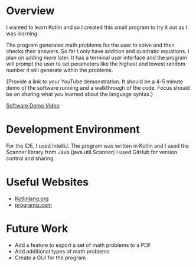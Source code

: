 # Overview

I wanted to learn Kotlin and so I created this small program to try it out as I was learning.

The program generates math problems for the user to solve and then checks their answers. So far I only have addition and quadratic equations. I plan on adding more later.
It has a terminal user interface and the program will prompt the user to set perameters like the highest and lowest random number it will generate within the problems.

{Provide a link to your YouTube demonstration.  It should be a 4-5 minute demo of the software running and a walkthrough of the code.  Focus should be on sharing what you learned about the language syntax.}

[Software Demo Video](https://youtu.be/UBc40a3He0U)

# Development Environment

For the IDE, I used IntelliJ.
The program was written in Kotlin and I used the Scanner library from Java (java.util.Scanner)
I used GitHub for version control and sharing.

# Useful Websites

* [Kotlinlang.org](https://kotlinlang.org/docs/basic-syntax.html)
* [programiz.com](https://www.programiz.com/kotlin-programming)

# Future Work

* Add a feature to export a set of math problems to a PDF
* Add additional types of math problems
* Create a GUI for the program
